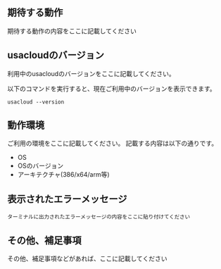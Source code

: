 ## 期待する動作

期待する動作の内容をここに記載してください

## usacloudのバージョン

利用中のusacloudのバージョンをここに記載してください。

以下のコマンドを実行すると、現在ご利用中のバージョンを表示できます。

```
usacloud --version
```

## 動作環境

ご利用の環境をここに記載してください。
記載する内容は以下の通りです。

* OS
* OSのバージョン
* アーキテクチャ(386/x64/arm等)

## 表示されたエラーメッセージ

```
ターミナルに出力されたエラーメッセージの内容をここに貼り付けてください
```

## その他、補足事項

その他、補足事項などがあれば、ここに記載してください
